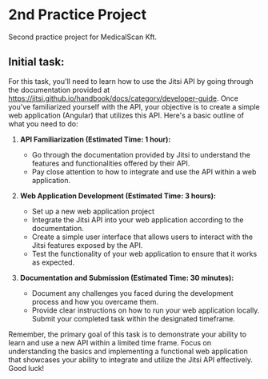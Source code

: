 # 2nd Practice Project
Second practice project for MedicalScan Kft.
## Initial task:

For this task, you'll need to learn how to use the Jitsi API by going through the documentation provided at https://jitsi.github.io/handbook/docs/category/developer-guide. Once you've familiarized yourself with the API, your objective is to create a simple web application (Angular) that utilizes this API. Here's a basic outline of what you need to do:

1. **API Familiarization (Estimated Time: 1 hour):**
    * Go through the documentation provided by Jitsi to understand the features and functionalities offered by their API.
    * Pay close attention to how to integrate and use the API within a web application.

2. **Web Application Development (Estimated Time: 3 hours):**
    * Set up a new web application project
    * Integrate the Jitsi API into your web application according to the documentation.
    * Create a simple user interface that allows users to interact with the Jitsi features exposed by the API.
    * Test the functionality of your web application to ensure that it works as expected.


3. **Documentation and Submission (Estimated Time: 30 minutes):**
    * Document any challenges you faced during the development process and how you overcame them.
    * Provide clear instructions on how to run your web application locally.
            Submit your completed task within the designated timeframe.

Remember, the primary goal of this task is to demonstrate your ability to learn and use a new API within a limited time frame. Focus on understanding the basics and implementing a functional web application that showcases your ability to integrate and utilize the Jitsi API effectively. Good luck!

